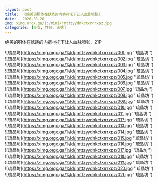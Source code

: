 ```yaml
---
layout: post
title:  《绝美的胴体在妖娆的内裤衬托下让人血脉喷张》
date:   2020-08-20
img: ximg.orgx.ga/1:/mini/jmttzyydnkctxrrrxpz.jpg
categories: [美女, 性感, 泳衣]
---
```


绝美的胴体在妖娆的内裤衬托下让人血脉喷张，21P

![琉晶坊](https://ximg.orgx.ga/1:/ld/jmttzyydnkctxrrrxpz/001.jpg ''琉晶坊'') <br>
![琉晶坊](https://ximg.orgx.ga/1:/ld/jmttzyydnkctxrrrxpz/002.jpg ''琉晶坊'') <br>
![琉晶坊](https://ximg.orgx.ga/1:/ld/jmttzyydnkctxrrrxpz/003.jpg ''琉晶坊'') <br>
![琉晶坊](https://ximg.orgx.ga/1:/ld/jmttzyydnkctxrrrxpz/004.jpg ''琉晶坊'') <br>
![琉晶坊](https://ximg.orgx.ga/1:/ld/jmttzyydnkctxrrrxpz/005.jpg ''琉晶坊'') <br>
![琉晶坊](https://ximg.orgx.ga/1:/ld/jmttzyydnkctxrrrxpz/006.jpg ''琉晶坊'') <br>
![琉晶坊](https://ximg.orgx.ga/1:/ld/jmttzyydnkctxrrrxpz/007.jpg ''琉晶坊'') <br>
![琉晶坊](https://ximg.orgx.ga/1:/ld/jmttzyydnkctxrrrxpz/008.jpg ''琉晶坊'') <br>
![琉晶坊](https://ximg.orgx.ga/1:/ld/jmttzyydnkctxrrrxpz/009.jpg ''琉晶坊'') <br>
![琉晶坊](https://ximg.orgx.ga/1:/ld/jmttzyydnkctxrrrxpz/010.jpg ''琉晶坊'') <br>
![琉晶坊](https://ximg.orgx.ga/1:/ld/jmttzyydnkctxrrrxpz/011.jpg ''琉晶坊'') <br>
![琉晶坊](https://ximg.orgx.ga/1:/ld/jmttzyydnkctxrrrxpz/012.jpg ''琉晶坊'') <br>
![琉晶坊](https://ximg.orgx.ga/1:/ld/jmttzyydnkctxrrrxpz/013.jpg ''琉晶坊'') <br>
![琉晶坊](https://ximg.orgx.ga/1:/ld/jmttzyydnkctxrrrxpz/014.jpg ''琉晶坊'') <br>
![琉晶坊](https://ximg.orgx.ga/1:/ld/jmttzyydnkctxrrrxpz/015.jpg ''琉晶坊'') <br>
![琉晶坊](https://ximg.orgx.ga/1:/ld/jmttzyydnkctxrrrxpz/016.jpg ''琉晶坊'') <br>
![琉晶坊](https://ximg.orgx.ga/1:/ld/jmttzyydnkctxrrrxpz/017.jpg ''琉晶坊'') <br>
![琉晶坊](https://ximg.orgx.ga/1:/ld/jmttzyydnkctxrrrxpz/018.jpg ''琉晶坊'') <br>
![琉晶坊](https://ximg.orgx.ga/1:/ld/jmttzyydnkctxrrrxpz/019.jpg ''琉晶坊'') <br>
![琉晶坊](https://ximg.orgx.ga/1:/ld/jmttzyydnkctxrrrxpz/020.jpg ''琉晶坊'') <br>
![琉晶坊](https://ximg.orgx.ga/1:/ld/jmttzyydnkctxrrrxpz/021.jpg ''琉晶坊'') <br>
